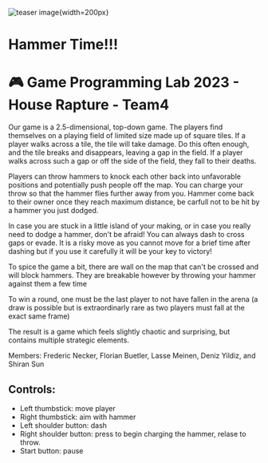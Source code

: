 

![teaser image](game_teaser.jpg){width=200px}
# Hammer Time!!!
# :video_game: Game Programming Lab 2023 - House Rapture - Team4

Our game is a 2.5-dimensional, top-down game. The players find themselves on a playing field of limited size made up of square tiles. If a player walks across a tile, the tile will take damage. Do this often enough, and the tile breaks and disappears, leaving a gap in the field. If a player walks across such a gap or off the side of the field, they fall to their deaths. 

Players can throw hammers to knock each other back into unfavorable positions and potentially push people off the map. You can charge your throw so that the hammer flies further away from you. Hammer come back to their owner once they reach maximum distance, be carfull not to be hit by a hammer you just dodged.

In case you are stuck in a little island of your making, or in case you really need to dodge a hammer, don't be afraid! You can always dash to cross gaps or evade. It is a risky move as you cannot move for a brief time after dashing but if you use it carefully it will be your key to victory!

To spice the game a bit, there are wall on the map that can't be crossed and will block hammers.
They are breakable however by throwing your hammer against them a few time

To win a round, one must be the last player to not have fallen in the arena (a draw is possible but is extraordinarly rare as two players must fall at the exact same frame)

The result is a game which feels slightly chaotic and surprising, but contains multiple strategic elements. 

Members: Frederic Necker, Florian Buetler, Lasse Meinen, Deniz Yildiz, and Shiran Sun 

## Controls:

* Left thumbstick: move player
* Right thumbstick: aim with hammer
* Left shoulder button: dash
* Right shoulder button: press to begin charging the hammer, relase to throw.
* Start button: pause
